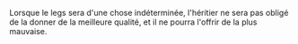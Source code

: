   
 Lorsque le legs sera d'une chose indéterminée, l'héritier ne sera pas obligé de la donner de la meilleure qualité, et il ne pourra l'offrir de la plus mauvaise.  

  
